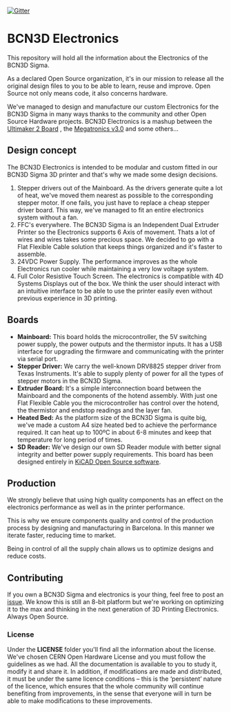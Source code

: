[![Gitter](https://badges.gitter.im/BCN3D/BCN3DSigma-Electronics.svg)](https://gitter.im/BCN3D/BCN3DSigma-Electronics?utm_source=badge&utm_medium=badge&utm_campaign=pr-badge)

# BCN3D Electronics

This repository will hold all the information about the Electronics of the BCN3D Sigma.

As a declared Open Source organization, it's in our mission to release all the original design files to you to be able to learn, reuse and improve. Open Source not only means code, it also concerns hardware.

We've managed to design and manufacture our custom Electronics for the BCN3D Sigma in many ways thanks to the community and other Open Source Hardware projects.
BCN3D Electronics is a mashup between the [Ultimaker 2 Board](https://github.com/Ultimaker/Ultimaker2) , the [Megatronics v3.0](http://reprap.org/wiki/Megatronics_3.0) and some others...

## Design concept

The BCN3D Electronics is intended to be modular and custom fitted in our BCN3D Sigma 3D printer and that's why we made some design decisions.

1. Stepper drivers out of the Mainboard. As the drivers generate quite a lot of heat, we've moved them nearest as possible to the corresponding stepper motor. If one fails, you just have to replace a cheap stepper driver board. This way, we've managed to fit an entire electronics system without a fan.
2. FFC's everywhere. The BCN3D Sigma is an Independent Dual Extruder Printer so the Electronics supports 6  Axis of movement. Thats a lot of wires and wires takes some precious space. We decided to go with a Flat Flexible Cable solution that keeps things organized and it's faster to assemble.
3. 24VDC Power Supply. The performance improves as the whole Electronics run cooler while maintaining a very low voltage system.  
4. Full Color Resistive Touch Screen. The electronics is compatible with 4D Systems Displays out of the box. We think the user should interact with an intuitive interface to be able to use the printer easily even without previous experience in 3D printing.

## Boards

+ **Mainboard:** This board holds the microcontroller, the 5V switching power supply, the power outputs and the thermistor inputs. It has a USB interface for upgrading the firmware and communicating with the printer via serial port.
+ **Stepper Driver:** We carry the well-known DRV8825 stepper driver from Texas Instruments. It's able to supply plenty of power for all the types of stepper motors in the BCN3D Sigma.
+ **Extruder Board:** It's a simple interconnection board between the Mainboard and the components of the hotend assembly. With just one Flat Flexible Cable you the microcontroller has control over the hotend, the thermistor and endstop readings and the layer fan.
+ **Heated Bed:** As the platform size of the BCN3D Sigma is quite big, we've made a custom A4 size heated bed to achieve the performance required. It can heat up to 100ºC in about 6-8 minutes and keep that temperature for long period of times.
+ **SD Reader:** We've design our own SD Reader module with better signal integrity and better power supply requirements. This board has been designed entirely in [KiCAD Open Source software](http://kicad-pcb.org/). 


## Production

We strongly believe that using high quality components has an effect on the electronics performance as well as in the printer performance.

This is why we ensure components quality and control of the production process by designing and manufacturing in Barcelona. In this manner we iterate faster, reducing time to market.

Being in control of all the supply chain allows us to optimize designs and reduce costs.

## Contributing

If you own a BCN3D Sigma and electronics is your thing, feel free to post an [issue](https://github.com/BCN3D/BCN3D-Electronics/issues). We know this is still an 8-bit platform but we're working on optimizing it to the max and thinking in the next generation of 3D Printing Electronics. Always Open Source.

### License

Under the **LICENSE** folder you'll find all the information about the license. We've chosen CERN Open Hardware License and you must follow the guidelines as we had. All the documentation is available to you to study it, modify it and share it.
In addition, if modifications are made and distributed, it must be under the same licence conditions – this is the ‘persistent’ nature of the licence, which ensures that the whole community will continue benefiting from improvements, in the sense that everyone will in turn be able to make modifications to these improvements.

